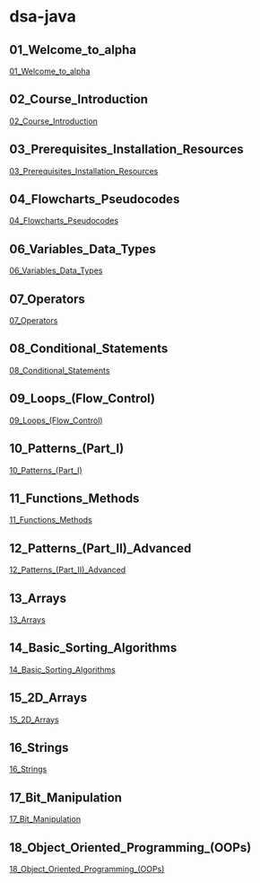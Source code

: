 # dsa-java

## 01_Welcome_to_alpha

[01_Welcome_to_alpha](https://github.com/nirmitkotadiya/dsa-java/tree/main/01_Welcome_to_alpha)

## 02_Course_Introduction

[02_Course_Introduction](https://github.com/nirmitkotadiya/dsa-java/tree/main/02_Course_Introduction)

## 03_Prerequisites_Installation_Resources

[03_Prerequisites_Installation_Resources](https://github.com/nirmitkotadiya/dsa-java/tree/main/03_Prerequisites_Installation_Resources)

## 04_Flowcharts_Pseudocodes

[04_Flowcharts_Pseudocodes](https://github.com/nirmitkotadiya/dsa-java/tree/main/04_Flowcharts_Pseudocodes)

## 06_Variables_Data_Types

[06_Variables_Data_Types](https://github.com/nirmitkotadiya/dsa-java/tree/main/06_Variables_Data_Types)

## 07_Operators

[07_Operators](https://github.com/nirmitkotadiya/dsa-java/tree/main/07_Operators)

## 08_Conditional_Statements

[08_Conditional_Statements](https://github.com/nirmitkotadiya/dsa-java/tree/main/08_Conditional_Statements)

## 09_Loops_(Flow_Control)

[09_Loops_(Flow_Control)](https://github.com/nirmitkotadiya/dsa-java/tree/main/09_Loops_(Flow_Control))

## 10_Patterns_(Part_I)

[10_Patterns_(Part_I)](https://github.com/nirmitkotadiya/dsa-java/tree/main/10_Patterns_(Part_I))

## 11_Functions_Methods

[11_Functions_Methods](https://github.com/nirmitkotadiya/dsa-java/tree/main/11_Functions_Methods)

## 12_Patterns_(Part_II)_Advanced

[12_Patterns_(Part_II)_Advanced](https://github.com/nirmitkotadiya/dsa-java/tree/main/12_Patterns_(Part_II)_Advanced)

## 13_Arrays

[13_Arrays](https://github.com/nirmitkotadiya/dsa-java/tree/main/13_Arrays)

## 14_Basic_Sorting_Algorithms

[14_Basic_Sorting_Algorithms](https://github.com/nirmitkotadiya/dsa-java/tree/main/14_Basic_Sorting_Algorithms)

## 15_2D_Arrays

[15_2D_Arrays](https://github.com/nirmitkotadiya/dsa-java/tree/main/15_2D_Arrays)

## 16_Strings

[16_Strings](https://github.com/nirmitkotadiya/dsa-java/tree/main/16_Strings)

## 17_Bit_Manipulation

[17_Bit_Manipulation](https://github.com/nirmitkotadiya/dsa-java/tree/main/17_Bit_Manipulation)

## 18_Object_Oriented_Programming_(OOPs)

[18_Object_Oriented_Programming_(OOPs)](https://github.com/nirmitkotadiya/dsa-java/tree/main/18_Object_Oriented_Programming_(OOPs))

